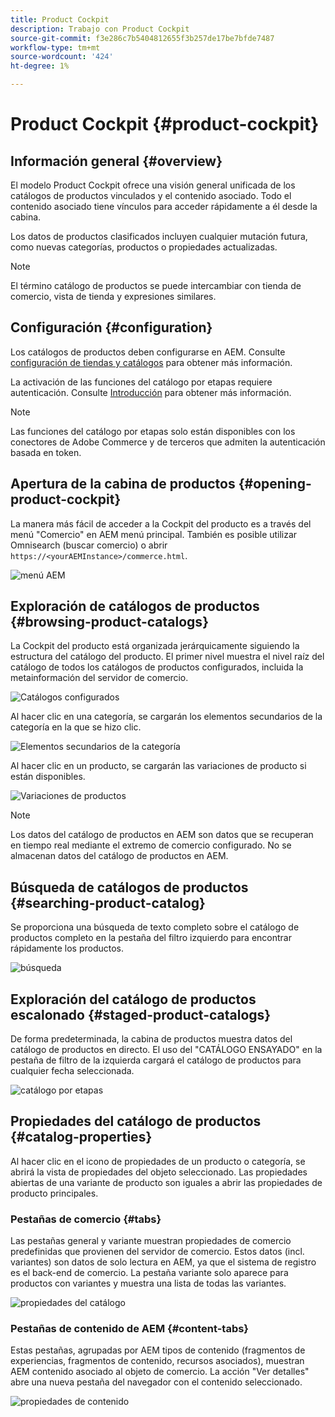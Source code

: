 ```yaml
---
title: Product Cockpit
description: Trabajo con Product Cockpit
source-git-commit: f3e286c7b5404812655f3b257de17be7bfde7487
workflow-type: tm+mt
source-wordcount: '424'
ht-degree: 1%

---
```


# Product Cockpit {#product-cockpit}

## Información general {#overview}

El modelo Product Cockpit ofrece una visión general unificada de los catálogos de productos vinculados y el contenido asociado. Todo el contenido asociado tiene vínculos para acceder rápidamente a él desde la cabina.

Los datos de productos clasificados incluyen cualquier mutación futura, como nuevas categorías, productos o propiedades actualizadas.

>[!NOTE]
>
>El término catálogo de productos se puede intercambiar con tienda de comercio, vista de tienda y expresiones similares.

## Configuración {#configuration}

Los catálogos de productos deben configurarse en AEM. Consulte [configuración de tiendas y catálogos](/help/commerce/cif/getting-started.md#catalog) para obtener más información.

La activación de las funciones del catálogo por etapas requiere autenticación. Consulte [Introducción](/help/commerce/cif/getting-started.md) para obtener más información.

>[!NOTE]
>
>Las funciones del catálogo por etapas solo están disponibles con los conectores de Adobe Commerce y de terceros que admiten la autenticación basada en token.

## Apertura de la cabina de productos {#opening-product-cockpit}

La manera más fácil de acceder a la Cockpit del producto es a través del menú &quot;Comercio&quot; en AEM menú principal. También es posible utilizar Omnisearch (buscar comercio) o abrir `https://<yourAEMInstance>/commerce.html`.

![menú AEM](/help/commerce/cif/assets/aem-menu.png)

## Exploración de catálogos de productos {#browsing-product-catalogs}

La Cockpit del producto está organizada jerárquicamente siguiendo la estructura del catálogo del producto. El primer nivel muestra el nivel raíz del catálogo de todos los catálogos de productos configurados, incluida la metainformación del servidor de comercio.

![Catálogos configurados](/help/commerce/cif/assets/catalog-overview.png)

Al hacer clic en una categoría, se cargarán los elementos secundarios de la categoría en la que se hizo clic.

![Elementos secundarios de la categoría](/help/commerce/cif/assets/catalog-category-children.png)

Al hacer clic en un producto, se cargarán las variaciones de producto si están disponibles.

![Variaciones de productos](/help/commerce/cif/assets/catalog-product-variation.png)

>[!NOTE]
>
>Los datos del catálogo de productos en AEM son datos que se recuperan en tiempo real mediante el extremo de comercio configurado. No se almacenan datos del catálogo de productos en AEM.

## Búsqueda de catálogos de productos {#searching-product-catalog}

Se proporciona una búsqueda de texto completo sobre el catálogo de productos completo en la pestaña del filtro izquierdo para encontrar rápidamente los productos.

![búsqueda](/help/commerce/cif/assets/search-cockpit.png)

## Exploración del catálogo de productos escalonado {#staged-product-catalogs}

De forma predeterminada, la cabina de productos muestra datos del catálogo de productos en directo. El uso del &quot;CATÁLOGO ENSAYADO&quot; en la pestaña de filtro de la izquierda cargará el catálogo de productos para cualquier fecha seleccionada.

![catálogo por etapas](/help/commerce/cif/assets/staged-cockpit.png)

## Propiedades del catálogo de productos {#catalog-properties}

Al hacer clic en el icono de propiedades de un producto o categoría, se abrirá la vista de propiedades del objeto seleccionado. Las propiedades abiertas de una variante de producto son iguales a abrir las propiedades de producto principales.

### Pestañas de comercio {#tabs}

Las pestañas general y variante muestran propiedades de comercio predefinidas que provienen del servidor de comercio. Estos datos (incl. variantes) son datos de solo lectura en AEM, ya que el sistema de registro es el back-end de comercio. La pestaña variante solo aparece para productos con variantes y muestra una lista de todas las variantes.

![propiedades del catálogo](/help/commerce/cif/assets/catalog-properties.png)

### Pestañas de contenido de AEM {#content-tabs}

Estas pestañas, agrupadas por AEM tipos de contenido (fragmentos de experiencias, fragmentos de contenido, recursos asociados), muestran AEM contenido asociado al objeto de comercio. La acción &quot;Ver detalles&quot; abre una nueva pestaña del navegador con el contenido seleccionado.

![propiedades de contenido](/help/commerce/cif/assets/content-properties.png)
